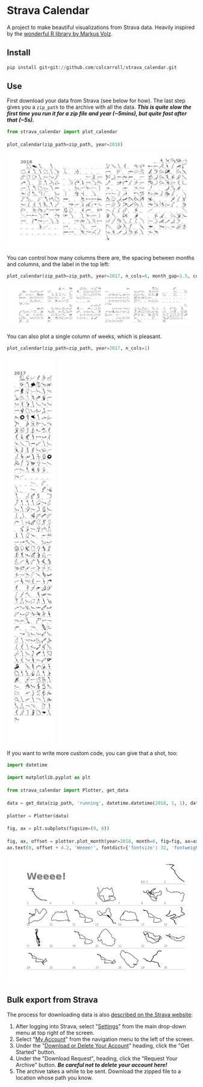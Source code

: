 # Strava Calendar

A project to make beautiful visualizations from Strava data. Heavily inspired by the [wonderful R library by Markus Volz](https://github.com/marcusvolz/strava).

## Install

```python
pip install git+git://github.com/colcarroll/strava_calendar.git
```

## Use

First download your data from Strava (see below for how). The last step gives you a `zip_path` to the archive with all the data. ***This is quite slow the first time you run it for a zip file and year (~5mins), but quite fast after that (~5s).***

```python
from strava_calendar import plot_calendar

plot_calendar(zip_path=zip_path, year=2018)
```

![default plot](https://github.com/colcarroll/strava_calendar/blob/master/samples/sample_1.png "Default plot")


You can control how many columns there are, the spacing between months and columns, and the label in the top left:

```python
plot_calendar(zip_path=zip_path, year=2017, n_cols=6, month_gap=1.5, col_gap=1, label='')
```

![custom plot](https://github.com/colcarroll/strava_calendar/blob/master/samples/sample_2.png "Custom Plot")

You can also plot a single column of weeks, which is pleasant.

```python
plot_calendar(zip_path=zip_path, year=2017, n_cols=1)
```

![strip plot](https://github.com/colcarroll/strava_calendar/blob/master/samples/sample_3.png "Strip Plot")

If you want to write more custom code, you can give that a shot, too:

```python
import datetime

import matplotlib.pyplot as plt

from strava_calendar import Plotter, get_data

data = get_data(zip_path, 'running', datetime.datetime(2018, 1, 1), datetime.datetime(2019, 1, 1))

plotter = Plotter(data)

fig, ax = plt.subplots(figsize=(9, 6))

fig, ax, offset = plotter.plot_month(year=2018, month=6, fig=fig, ax=ax)
ax.text(0, offset + 4.2, 'Weeee!', fontdict={'fontsize': 32, 'fontweight': 'heavy'}, alpha=0.5)
```

![month plot](https://github.com/colcarroll/strava_calendar/blob/master/samples/sample_4.png "Month Plot")

## Bulk export from Strava

The process for downloading data is also [described on the Strava website](https://support.strava.com/hc/en-us/articles/216918437-Exporting-your-Data-and-Bulk-Export#Bulk):

1. After logging into Strava, select "[Settings](https://www.strava.com/settings/profile)" from the main drop-down menu at top right of the screen.
2. Select "[My Account](https://www.strava.com/account)" from the navigation menu to the left of the screen.
3. Under the "[Download or Delete Your Account](https://www.strava.com/athlete/delete_your_account)" heading, click the "Get Started" button.
4. Under the "Download Request", heading, click the "Request Your Archive" button. ***Be careful not to delete your account here!***
5. The archive takes a while to be sent. Download the zipped file to a location whose path you know.
